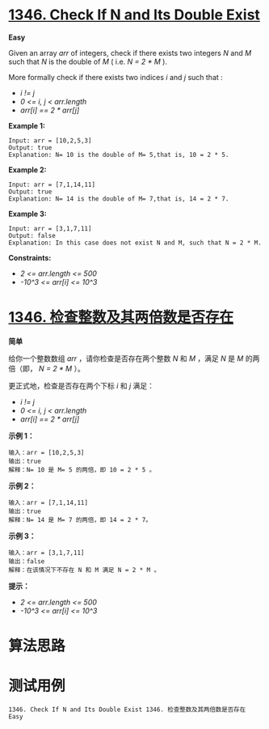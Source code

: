 # [1346. Check If N and Its Double Exist][enTitle]

**Easy**

Given an array  *arr*  of integers, check if there exists two integers  *N*  and  *M*  such that  *N*  is the double of  *M*  ( i.e.  *N = 2 * M* ).

More formally check if there exists two indices  *i*  and  *j*  such that :

-  *i != j*  
-  *0 <= i, j < arr.length*  
-  *arr[i] == 2 * arr[j]* 



**Example 1:** 

```
Input: arr = [10,2,5,3]
Output: true
Explanation: N= 10 is the double of M= 5,that is, 10 = 2 * 5.

```

**Example 2:** 

```
Input: arr = [7,1,14,11]
Output: true
Explanation: N= 14 is the double of M= 7,that is, 14 = 2 * 7.

```

**Example 3:** 

```
Input: arr = [3,1,7,11]
Output: false
Explanation: In this case does not exist N and M, such that N = 2 * M.

```



**Constraints:** 

-  *2 <= arr.length <= 500*  
-  *-10^3 <= arr[i] <= 10^3* 


# [1346. 检查整数及其两倍数是否存在][cnTitle]

**简单**

给你一个整数数组  *arr* ，请你检查是否存在两个整数  *N*  和  *M* ，满足  *N*  是  *M*  的两倍（即， *N = 2 * M* ）。

更正式地，检查是否存在两个下标  *i*  和  *j*  满足：

-  *i != j*  
-  *0 <= i, j < arr.length*  
-  *arr[i] == 2 * arr[j]* 



**示例 1：** 

```
输入：arr = [10,2,5,3]
输出：true
解释：N= 10 是 M= 5 的两倍，即 10 = 2 * 5 。

```

**示例 2：** 

```
输入：arr = [7,1,14,11]
输出：true
解释：N= 14 是 M= 7 的两倍，即 14 = 2 * 7。

```

**示例 3：** 

```
输入：arr = [3,1,7,11]
输出：false
解释：在该情况下不存在 N 和 M 满足 N = 2 * M 。

```



**提示：** 

-  *2 <= arr.length <= 500*  
-  *-10^3 <= arr[i] <= 10^3* 




# 算法思路

# 测试用例
```
1346. Check If N and Its Double Exist 1346. 检查整数及其两倍数是否存在 Easy
```

[enTitle]: https://leetcode.com/problems/check-if-n-and-its-double-exist/
[cnTitle]: https://leetcode-cn.com/problems/check-if-n-and-its-double-exist/
